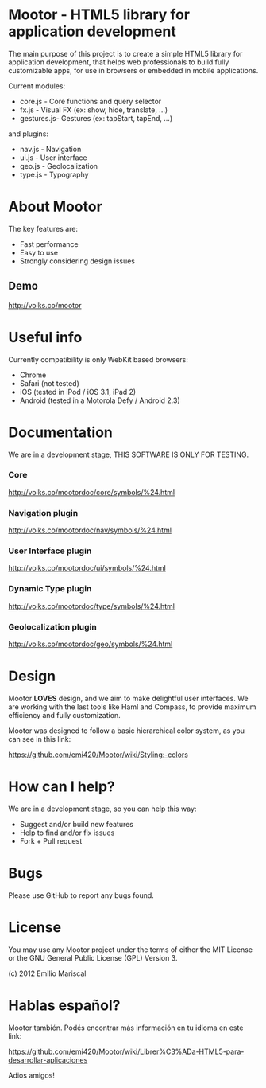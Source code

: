 ﻿
# Mootor - HTML5 library for application development

The main purpose of this project is to create a simple HTML5 library for application development, 
that helps web professionals to build fully customizable apps, for use in browsers 
or embedded in mobile applications.

Current modules:

* core.js - Core functions and query selector
* fx.js - Visual FX (ex: show, hide, translate, ...)
* gestures.js- Gestures (ex: tapStart, tapEnd, ...)

and plugins:

* nav.js - Navigation
* ui.js - User interface
* geo.js - Geolocalization
* type.js - Typography

# About Mootor

The key features are:

* Fast performance
* Easy to use
* Strongly considering design issues

## Demo

http://volks.co/mootor

# Useful info

Currently compatibility is only WebKit based browsers:

* Chrome
* Safari (not tested)
* iOS (tested in iPod / iOS 3.1, iPad 2)
* Android (tested in a Motorola Defy / Android 2.3)

# Documentation

We are in a development stage, THIS SOFTWARE IS ONLY FOR TESTING.

### Core

http://volks.co/mootordoc/core/symbols/%24.html

### Navigation plugin

http://volks.co/mootordoc/nav/symbols/%24.html

### User Interface plugin

http://volks.co/mootordoc/ui/symbols/%24.html

### Dynamic Type plugin

http://volks.co/mootordoc/type/symbols/%24.html

### Geolocalization plugin

http://volks.co/mootordoc/geo/symbols/%24.html

# Design

Mootor **LOVES** design, and we aim to make delightful user interfaces. 
We are working with the last tools like Haml and Compass, to provide maximum 
efficiency and fully customization.

Mootor was designed to follow a basic hierarchical color system,
as you can see in this link:

https://github.com/emi420/Mootor/wiki/Styling:-colors 

# How can I help?

We are in a development stage, so you can help this way:

* Suggest and/or build new features
* Help to find and/or fix issues
* Fork + Pull request

# Bugs

Please use GitHub to report any bugs found. 

# License

You may use any Mootor project under the terms of either the MIT License or the GNU General Public License (GPL) Version 3.

(c) 2012 Emilio Mariscal

# Hablas español?

Mootor también. Podés encontrar más información en tu idioma en este link:

https://github.com/emi420/Mootor/wiki/Librer%C3%ADa-HTML5-para-desarrollar-aplicaciones

Adios amigos!

